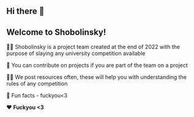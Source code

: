 ## Hi there 👋

## Welcome to Shobolinsky!




🙋‍♀️ Shobolinsky is a project team created at the end of 2022 with the purpose of slaying any university competition available

🌈 You can contribute on projects if you are part of the team on a project

👩‍💻 We post resources often, these will help you with understanding the rules of any competition

🍿 Fun facts - fuckyou<3

**❤️ Fuckyou <3**

